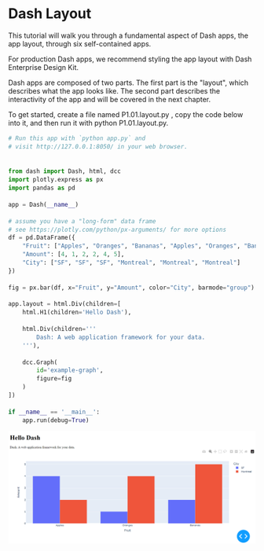 # Dash Layout

This tutorial will walk you through a fundamental aspect of Dash apps, the app layout, through six self-contained apps.

For production Dash apps, we recommend styling the app layout with Dash Enterprise Design Kit.

Dash apps are composed of two parts. The first part is the "layout", which describes what the app looks like. The second part describes the interactivity of the app and will be covered in the next chapter.

To get started, create a file named P1.01.layout.py , copy the code below into it, and then run it with python P1.01.layout.py.

```python :
# Run this app with `python app.py` and
# visit http://127.0.0.1:8050/ in your web browser.


from dash import Dash, html, dcc
import plotly.express as px
import pandas as pd

app = Dash(__name__)

# assume you have a "long-form" data frame
# see https://plotly.com/python/px-arguments/ for more options
df = pd.DataFrame({
    "Fruit": ["Apples", "Oranges", "Bananas", "Apples", "Oranges", "Bananas"],
    "Amount": [4, 1, 2, 2, 4, 5],
    "City": ["SF", "SF", "SF", "Montreal", "Montreal", "Montreal"]
})

fig = px.bar(df, x="Fruit", y="Amount", color="City", barmode="group")

app.layout = html.Div(children=[
    html.H1(children='Hello Dash'),

    html.Div(children='''
        Dash: A web application framework for your data.
    '''),

    dcc.Graph(
        id='example-graph',
        figure=fig
    )
])

if __name__ == '__main__':
    app.run(debug=True)
```
<!-- P1.01.layout.py Output-->
<img src="/02.DashFundamentals/img/P1.01.layout.png">